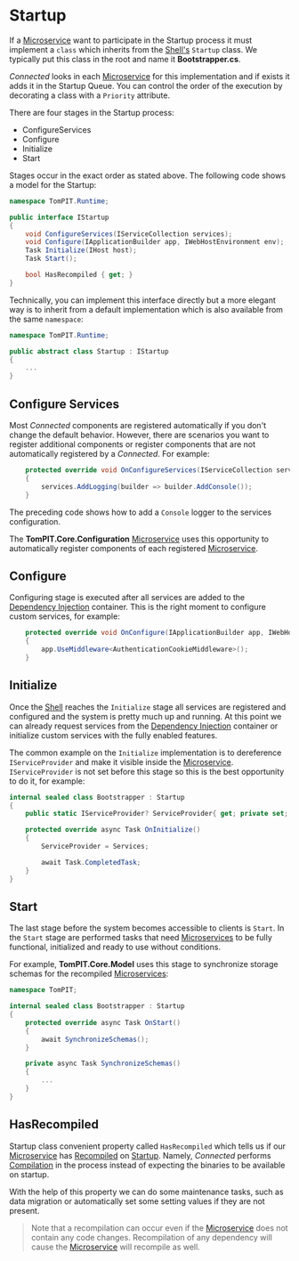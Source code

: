 # Startup

If a [Microservice](README.md) want to participate in the Startup process it must implement a ```class``` which inherits from the [Shell's](../Environment/Shell.md) ```Startup``` class. We typically put this class in the root and name it **Bootstrapper.cs**.

*Connected* looks in each [Microservice](../Microservices/README.md) for this implementation and if exists it adds it in the Startup Queue. You can control the order of the execution by decorating a class with a ```Priority``` attribute.

There are four stages in the Startup process:

- ConfigureServices
- Configure
- Initialize
- Start

Stages occur in the exact order as stated above. The following code shows a model for the Startup:
```csharp
namespace TomPIT.Runtime;

public interface IStartup
{
	void ConfigureServices(IServiceCollection services);
	void Configure(IApplicationBuilder app, IWebHostEnvironment env);
	Task Initialize(IHost host);
	Task Start();

	bool HasRecompiled { get; }
}
```

Technically, you can implement this interface directly but a more elegant way is to inherit from a default implementation which is also available from the same ```namespace```:
```csharp
namespace TomPIT.Runtime;

public abstract class Startup : IStartup
{
    ...
}
```
## Configure Services

Most *Connected* components are registered automatically if you don't change the default behavior. However, there are scenarios you want to register additional components or register components that are not automatically registered by a *Connected*. For example:

```csharp
	protected override void OnConfigureServices(IServiceCollection services)
	{
		services.AddLogging(builder => builder.AddConsole());
	}
```
The preceding code shows how to add a ```Console``` logger to the services configuration.

The **TomPIT.Core.Configuration** [Microservice](../Microservices/README.md) uses this opportunity to automatically register components of each registered [Microservice](../Microservices/README.md).

## Configure

Configuring stage is executed after all services are added to the [Dependency Injection](../ServiceLayer/DependencyInjection/README.md) container. This is the right moment to configure custom services, for example:

```csharp
	protected override void OnConfigure(IApplicationBuilder app, IWebHostEnvironment env)
	{
		app.UseMiddleware<AuthenticationCookieMiddleware>();
	}
```

## Initialize

Once the [Shell](../Environment/Shell.md) reaches the ```Initialize``` stage all services are registered and configured and the system is pretty much up and running. At this point we can already request services from the [Dependency Injection](../ServiceLayer/DependencyInjection/README.md) container or initialize custom services with the fully enabled features. 

The common example on the ```Initialize``` implementation is to dereference ```IServiceProvider``` and make it visible inside the [Microservice](../Microservices/README.md). ```IServiceProvider``` is not set before this stage so this is the best opportunity to do it, for example:
```csharp
internal sealed class Bootstrapper : Startup
{
	public static IServiceProvider? ServiceProvider{ get; private set; }

	protected override async Task OnInitialize()
	{
		ServiceProvider = Services;

		await Task.CompletedTask;
	}
}
```
## Start

The last stage before the system becomes accessible to clients is ```Start```. In the ```Start``` stage are performed tasks that need [Microservices](../Microservices/README.md) to be fully functional, initialized and ready to use without conditions.

For example, **TomPIT.Core.Model** uses this stage to synchronize storage schemas for the recompiled [Microservices](../Microservices/README.md):

```csharp
namespace TomPIT;

internal sealed class Bootstrapper : Startup
{
	protected override async Task OnStart()
	{
		await SynchronizeSchemas();
	}

	private async Task SynchronizeSchemas()
	{
        ...
	}
}
```
## HasRecompiled

Startup class convenient property called ```HasRecompiled``` which tells us if our [Microservice](../Microservices/README.md) has [Recompiled](../Environment/Compilation.md) on [Startup](../Environment/Startup.md). Namely, *Connected* performs [Compilation](../Environment/Compilation.md) in the process instead of expecting the binaries to be available on startup.

With the help of this property we can do some maintenance tasks, such as data migration or automatically set some setting values if they are not present.

> Note that a recompilation can occur even if the [Microservice](../Microservices/README.md) does not contain any code changes. Recompilation of any dependency will cause the [Microservice](../Microservices/README.md) will recompile as well.